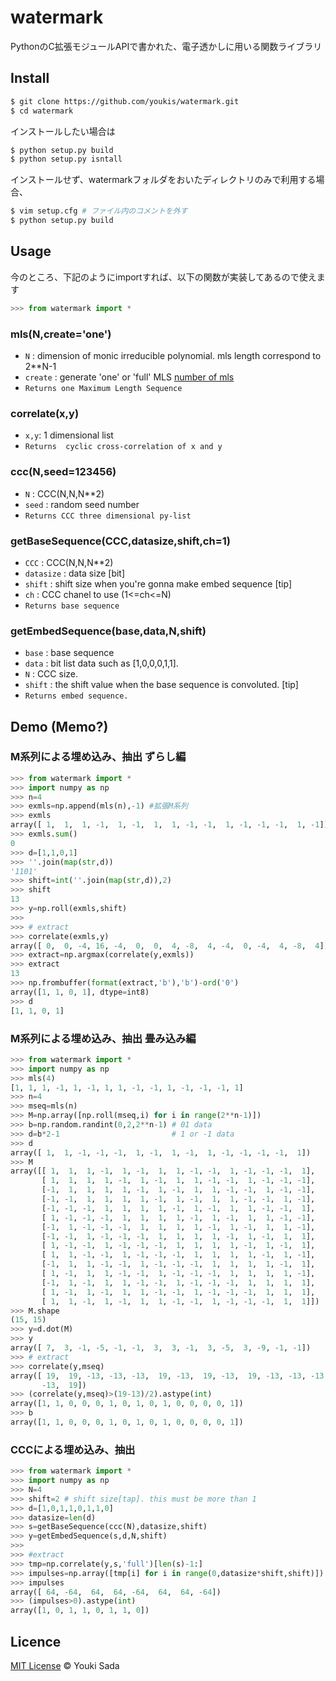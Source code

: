 watermark
====
PythonのC拡張モジュールAPIで書かれた、電子透かしに用いる関数ライブラリ

## Install

```bash
$ git clone https://github.com/youkis/watermark.git
$ cd watermark
```

インストールしたい場合は
```bash
$ python setup.py build
$ python setup.py isntall
```

インストールせず、watermarkフォルダをおいたディレクトリのみで利用する場合、
```bash
$ vim setup.cfg # ファイル内のコメントを外す
$ python setup.py build
```

## Usage
今のところ、下記のようにimportすれば、以下の関数が実装してあるので使えます
```Python
>>> from watermark import *
```

### mls(N,create='one') ###
+   `N` :
    dimension of monic irreducible polynomial. mls length correspond to 2**N-1
+   `create` :
    generate 'one' or 'full' MLS [number of mls][link]
+   `Returns one Maximum Length Sequence`

  [link]: https://ja.wikipedia.org/wiki/%E6%97%A2%E7%B4%84%E5%A4%9A%E9%A0%85%E5%BC%8F#.E4.BD.93.E4.B8.8A.E3.81.AE.E6.97.A2.E7.B4.84.E5.A4.9A.E9.A0.85.E5.BC.8F

### correlate(x,y) ###
+   `x,y`: 1 dimensional list
+   `Returns  cyclic cross-correlation of x and y`

### ccc(N,seed=123456) ###
+   `N` :
    CCC(N,N,N**2)
+   `seed` :
    random seed number
+   `Returns CCC three dimensional py-list`

### getBaseSequence(CCC,datasize,shift,ch=1) ###
+   `CCC` :
    CCC(N,N,N**2)
+   `datasize` :
    data size [bit]
+   `shift` :
    shift size when you're gonna make embed sequence [tip]
+   `ch` :
    CCC chanel to use (1<=ch<=N)
+   `Returns base sequence`

### getEmbedSequence(base,data,N,shift) ###
+   `base` :
    base sequence
+   `data` :
    bit list data such as [1,0,0,0,1,1].
+   `N` :
    CCC size.
+   `shift` :
    the shift value when the base sequence is convoluted. [tip]
+   `Returns embed sequence.`


## Demo (Memo?)
### M系列による埋め込み、抽出 ずらし編 ###
```Python
>>> from watermark import *
>>> import numpy as np
>>> n=4
>>> exmls=np.append(mls(n),-1) #拡張M系列
>>> exmls
array([ 1,  1,  1, -1,  1, -1,  1,  1, -1, -1,  1, -1, -1, -1,  1, -1])
>>> exmls.sum()
0
>>> d=[1,1,0,1]
>>> ''.join(map(str,d))
'1101'
>>> shift=int(''.join(map(str,d)),2)
>>> shift
13
>>> y=np.roll(exmls,shift)
>>> 
>>> # extract
>>> correlate(exmls,y)
array([ 0,  0, -4, 16, -4,  0,  0,  4, -8,  4, -4,  0, -4,  4, -8,  4])
>>> extract=np.argmax(correlate(y,exmls))
>>> extract
13
>>> np.frombuffer(format(extract,'b'),'b')-ord('0')
array([1, 1, 0, 1], dtype=int8)
>>> d
[1, 1, 0, 1]
```

### M系列による埋め込み、抽出 畳み込み編 ###
```Python
>>> from watermark import *
>>> import numpy as np
>>> mls(4)
[1, 1, 1, -1, 1, -1, 1, 1, -1, -1, 1, -1, -1, -1, 1]
>>> n=4
>>> mseq=mls(n)
>>> M=np.array([np.roll(mseq,i) for i in range(2**n-1)])
>>> b=np.random.randint(0,2,2**n-1) # 01 data
>>> d=b*2-1                         # 1 or -1 data
>>> d
array([ 1,  1, -1, -1, -1,  1, -1,  1, -1,  1, -1, -1, -1, -1,  1])
>>> M
array([[ 1,  1,  1, -1,  1, -1,  1,  1, -1, -1,  1, -1, -1, -1,  1],
       [ 1,  1,  1,  1, -1,  1, -1,  1,  1, -1, -1,  1, -1, -1, -1],
       [-1,  1,  1,  1,  1, -1,  1, -1,  1,  1, -1, -1,  1, -1, -1],
       [-1, -1,  1,  1,  1,  1, -1,  1, -1,  1,  1, -1, -1,  1, -1],
       [-1, -1, -1,  1,  1,  1,  1, -1,  1, -1,  1,  1, -1, -1,  1],
       [ 1, -1, -1, -1,  1,  1,  1,  1, -1,  1, -1,  1,  1, -1, -1],
       [-1,  1, -1, -1, -1,  1,  1,  1,  1, -1,  1, -1,  1,  1, -1],
       [-1, -1,  1, -1, -1, -1,  1,  1,  1,  1, -1,  1, -1,  1,  1],
       [ 1, -1, -1,  1, -1, -1, -1,  1,  1,  1,  1, -1,  1, -1,  1],
       [ 1,  1, -1, -1,  1, -1, -1, -1,  1,  1,  1,  1, -1,  1, -1],
       [-1,  1,  1, -1, -1,  1, -1, -1, -1,  1,  1,  1,  1, -1,  1],
       [ 1, -1,  1,  1, -1, -1,  1, -1, -1, -1,  1,  1,  1,  1, -1],
       [-1,  1, -1,  1,  1, -1, -1,  1, -1, -1, -1,  1,  1,  1,  1],
       [ 1, -1,  1, -1,  1,  1, -1, -1,  1, -1, -1, -1,  1,  1,  1],
       [ 1,  1, -1,  1, -1,  1,  1, -1, -1,  1, -1, -1, -1,  1,  1]])
>>> M.shape
(15, 15)
>>> y=d.dot(M)
>>> y
array([ 7,  3, -1, -5, -1, -1,  3,  3, -1,  3, -5,  3, -9, -1, -1])
>>> # extract
>>> correlate(y,mseq)
array([ 19,  19, -13, -13, -13,  19, -13,  19, -13,  19, -13, -13, -13,
       -13,  19])
>>> (correlate(y,mseq)>(19-13)/2).astype(int)
array([1, 1, 0, 0, 0, 1, 0, 1, 0, 1, 0, 0, 0, 0, 1])
>>> b
array([1, 1, 0, 0, 0, 1, 0, 1, 0, 1, 0, 0, 0, 0, 1])
```

### CCCによる埋め込み、抽出 ###
```Python
>>> from watermark import *
>>> import numpy as np
>>> N=4
>>> shift=2 # shift size[tap]. this must be more than 1
>>> d=[1,0,1,1,0,1,1,0]
>>> datasize=len(d)
>>> s=getBaseSequence(ccc(N),datasize,shift)
>>> y=getEmbedSequence(s,d,N,shift)
>>> 
>>> #extract
>>> tmp=np.correlate(y,s,'full')[len(s)-1:]
>>> impulses=np.array([tmp[i] for i in range(0,datasize*shift,shift)])
>>> impulses
array([ 64, -64,  64,  64, -64,  64,  64, -64])
>>> (impulses>0).astype(int)
array([1, 0, 1, 1, 0, 1, 1, 0])
```

## Licence
[MIT License](https://github.com/youkis/watermark/blob/master/LICENSE.txt) © Youki Sada

